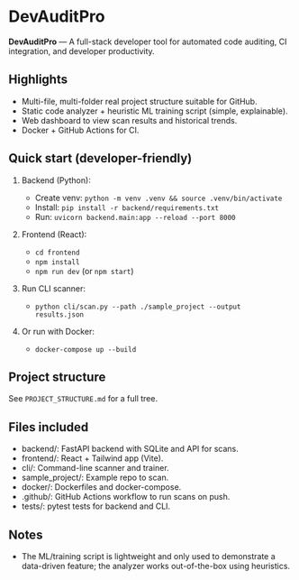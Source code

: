 # DevAuditPro

**DevAuditPro** — A full-stack developer tool for automated code auditing, CI integration, and developer productivity. 

## Highlights
- Multi-file, multi-folder real project structure suitable for GitHub.
- Static code analyzer + heuristic ML training script (simple, explainable).
- Web dashboard to view scan results and historical trends.
- Docker + GitHub Actions for CI.

## Quick start (developer-friendly)
1. Backend (Python):
   - Create venv: `python -m venv .venv && source .venv/bin/activate`
   - Install: `pip install -r backend/requirements.txt`
   - Run: `uvicorn backend.main:app --reload --port 8000`

2. Frontend (React):
   - `cd frontend`
   - `npm install`
   - `npm run dev` (or `npm start`)

3. Run CLI scanner:
   - `python cli/scan.py --path ./sample_project --output results.json`

4. Or run with Docker:
   - `docker-compose up --build`

## Project structure
See `PROJECT_STRUCTURE.md` for a full tree.

## Files included
- backend/: FastAPI backend with SQLite and API for scans.
- frontend/: React + Tailwind app (Vite).
- cli/: Command-line scanner and trainer.
- sample_project/: Example repo to scan.
- docker/: Dockerfiles and docker-compose.
- .github/: GitHub Actions workflow to run scans on push.
- tests/: pytest tests for backend and CLI.

## Notes
- The ML/training script is lightweight and only used to demonstrate a data-driven feature; the analyzer works out-of-the-box using heuristics.

